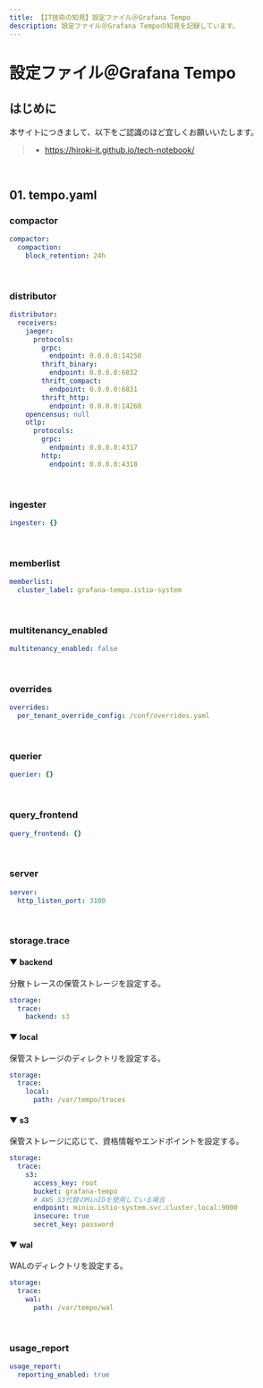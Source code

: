 ```yaml
---
title: 【IT技術の知見】設定ファイル＠Grafana Tempo
description: 設定ファイル＠Grafana Tempoの知見を記録しています。
---
```


# 設定ファイル＠Grafana Tempo

## はじめに

本サイトにつきまして、以下をご認識のほど宜しくお願いいたします。

> - https://hiroki-it.github.io/tech-notebook/

<br>

## 01. tempo.yaml

### compactor

```yaml
compactor:
  compaction:
    block_retention: 24h
```

<br>

### distributor

```yaml
distributor:
  receivers:
    jaeger:
      protocols:
        grpc:
          endpoint: 0.0.0.0:14250
        thrift_binary:
          endpoint: 0.0.0.0:6832
        thrift_compact:
          endpoint: 0.0.0.0:6831
        thrift_http:
          endpoint: 0.0.0.0:14268
    opencensus: null
    otlp:
      protocols:
        grpc:
          endpoint: 0.0.0.0:4317
        http:
          endpoint: 0.0.0.0:4318
```

<br>

### ingester

```yaml
ingester: {}
```

<br>

### memberlist

```yaml
memberlist:
  cluster_label: grafana-tempo.istio-system
```

<br>

### multitenancy_enabled

```yaml
multitenancy_enabled: false
```

<br>

### overrides

```yaml
overrides:
  per_tenant_override_config: /conf/overrides.yaml
```

<br>

### querier

```yaml
querier: {}
```

<br>

### query_frontend

```yaml
query_frontend: {}
```

<br>

### server

```yaml
server:
  http_listen_port: 3100
```

<br>

### storage.trace

#### ▼ backend

分散トレースの保管ストレージを設定する。

```yaml
storage:
  trace:
    backend: s3
```

#### ▼ local

保管ストレージのディレクトリを設定する。

```yaml
storage:
  trace:
    local:
      path: /var/tempo/traces
```

#### ▼ s3

保管ストレージに応じて、資格情報やエンドポイントを設定する。

```yaml
storage:
  trace:
    s3:
      access_key: root
      bucket: grafana-tempo
      # AWS S3代替のMinIOを使用している場合
      endpoint: minio.istio-system.svc.cluster.local:9000
      insecure: true
      secret_key: password
```

#### ▼ wal

WALのディレクトリを設定する。

```yaml
storage:
  trace:
    wal:
      path: /var/tempo/wal
```

<br>

### usage_report

```yaml
usage_report:
  reporting_enabled: true
```

<br>
